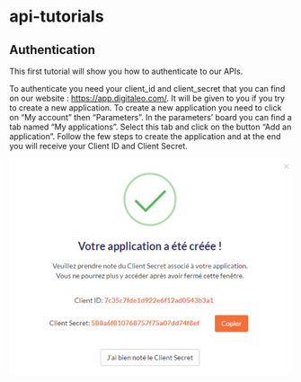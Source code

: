 # api-tutorials

## Authentication
 
This first tutorial will show you how to authenticate to our APIs.
 
To authenticate you need your client_id and client_secret that you can find on our website : https://app.digitaleo.com/.  It will be given to you if you try to create a new application.
To create a new application you need to click on “My account” then “Parameters”. In the parameters’ board you can find a tab named “My applications”. Select this tab and click on the button “Add an application”. Follow the few steps to create the application and at the end you will receive your Client ID and Client Secret.

![How to create an application](images/create-an-application.png)
